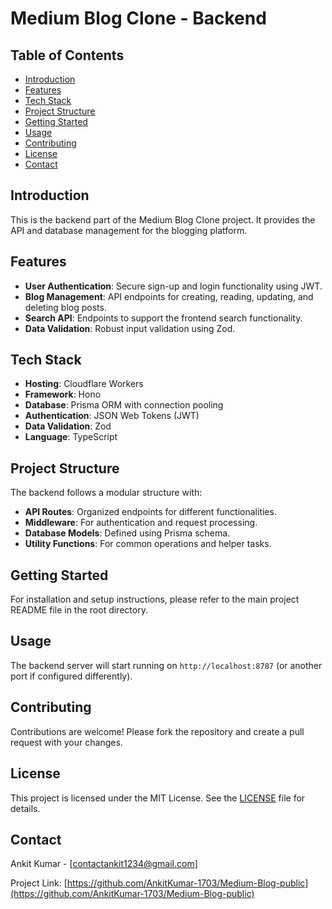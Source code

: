 # Medium Blog Clone - Backend

## Table of Contents
- [Introduction](#introduction)
- [Features](#features)
- [Tech Stack](#tech-stack)
- [Project Structure](#project-structure)
- [Getting Started](#getting-started)
- [Usage](#usage)
- [Contributing](#contributing)
- [License](#license)
- [Contact](#contact)

## Introduction

This is the backend part of the Medium Blog Clone project. It provides the API and database management for the blogging platform.

## Features

- **User Authentication**: Secure sign-up and login functionality using JWT.
- **Blog Management**: API endpoints for creating, reading, updating, and deleting blog posts.
- **Search API**: Endpoints to support the frontend search functionality.
- **Data Validation**: Robust input validation using Zod.

## Tech Stack

- **Hosting**: Cloudflare Workers
- **Framework**: Hono
- **Database**: Prisma ORM with connection pooling
- **Authentication**: JSON Web Tokens (JWT)
- **Data Validation**: Zod
- **Language**: TypeScript

## Project Structure

The backend follows a modular structure with:

- **API Routes**: Organized endpoints for different functionalities.
- **Middleware**: For authentication and request processing.
- **Database Models**: Defined using Prisma schema.
- **Utility Functions**: For common operations and helper tasks.

## Getting Started

For installation and setup instructions, please refer to the main project README file in the root directory.

## Usage

The backend server will start running on `http://localhost:8787` (or another port if configured differently).

## Contributing

Contributions are welcome! Please fork the repository and create a pull request with your changes.

## License

This project is licensed under the MIT License. See the [LICENSE](LICENSE) file for details.

## Contact

Ankit Kumar - [contactankit1234@gmail.com]

Project Link: [https://github.com/AnkitKumar-1703/Medium-Blog-public](https://github.com/AnkitKumar-1703/Medium-Blog-public)
